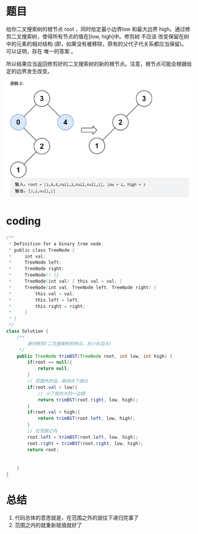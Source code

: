 # 题目
给你二叉搜索树的根节点 root ，同时给定最小边界low 和最大边界 high。通过修剪二叉搜索树，使得所有节点的值在[low, high]中。修剪树 不应该 改变保留在树中的元素的相对结构 (即，如果没有被移除，原有的父代子代关系都应当保留)。 可以证明，存在 唯一的答案 。

所以结果应当返回修剪好的二叉搜索树的新的根节点。注意，根节点可能会根据给定的边界发生改变。

![](../img/2023-03-09-14-12-12.png)




# coding
```java
/**
 * Definition for a binary tree node.
 * public class TreeNode {
 *     int val;
 *     TreeNode left;
 *     TreeNode right;
 *     TreeNode() {}
 *     TreeNode(int val) { this.val = val; }
 *     TreeNode(int val, TreeNode left, TreeNode right) {
 *         this.val = val;
 *         this.left = left;
 *         this.right = right;
 *     }
 * }
 */
class Solution {
    /**
        递归修剪(二叉搜索树的特点，左小右边大)
     */
    public TreeNode trimBST(TreeNode root, int low, int high) {
        if(root == null){
            return null;
        }
        // 范围外的话，继续向下递归
        if(root.val < low){
            // 小了就向大的一边跑
            return trimBST(root.right, low, high);
        }
        if(root.val > high){
            return trimBST(root.left, low, high);
        }
        // 在范围之内
        root.left = trimBST(root.left, low, high);
        root.right = trimBST(root.right, low, high);
        return root;


    }
}
```

# 总结
1. 代码总体的意思就是，在范围之外的就往下递归完事了
2. 范围之内的就重新赋值就好了

